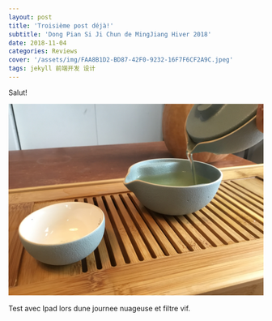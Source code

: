 ```yaml
---
layout: post
title: 'Troisième post déjà!'
subtitle: 'Dong Pian Si Ji Chun de MingJiang Hiver 2018'
date: 2018-11-04
categories: Reviews
cover: '/assets/img/FAA8B1D2-BD87-42F0-9232-16F7F6CF2A9C.jpeg'
tags: jekyll 前端开发 设计
---
```


Salut!

![My helpful screenshot](/assets/img/C828CD2D-DB40-47B6-85E9-F573F7BD571A.jpeg)

Test avec Ipad lors dune journee nuageuse et filtre vif.
